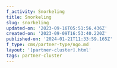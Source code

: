 ```yaml
---
f_activity: Snorkeling
title: Snorkeling
slug: snorkeling
updated-on: '2023-09-16T05:51:56.436Z'
created-on: '2023-09-09T16:53:40.220Z'
published-on: '2024-01-21T11:33:59.165Z'
f_type: cms/partner-type/ngo.md
layout: '[partner-cluster].html'
tags: partner-cluster
---
```




